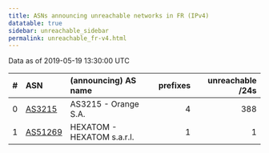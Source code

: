 ```yaml
---
title: ASNs announcing unreachable networks in FR (IPv4)
datatable: true
sidebar: unreachable_sidebar
permalink: unreachable_fr-v4.html
---
```


Data as of 2019-05-19 13:30:00 UTC


<div class="datatable-begin"></div>

|   # | ASN                                    | (announcing) AS name       |   prefixes |   unreachable /24s |
|----:|:---------------------------------------|:---------------------------|-----------:|-------------------:|
|   0 | [AS3215](unreachable_AS3215-v4.html)   | AS3215 - Orange S.A.       |          4 |                388 |
|   1 | [AS51269](unreachable_AS51269-v4.html) | HEXATOM - HEXATOM s.a.r.l. |          1 |                  1 |

<div class="datatable-end"></div>